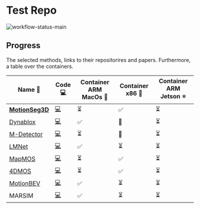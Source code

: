 # Test Repo

![workflow-status-main](https://github.com/iljamr/testing/actions/workflows/main.yml/badge.svg?branch=master-repo)

## Progress
The selected methods, links to their repositorires and papers. Furthermore, a table over the containers.

| Name 🫵                                                                                | Code 💻                                                                   | **Container ARM MacOs** 🐳 | **Container x86** 🐋 | **Container ARM Jetson** ⭐️ |
| ------------------------------------------------------------------------------------- | ------------------------------------------------------------------------ | ------------------------- | ------------------- | -------------------------- |
| **[MotionSeg3D](https://arxiv.org/pdf/2207.02201.pdf)**                               | [💻](https://github.com/haomo-ai/MotionSeg3D)                             | ⏳                        | ✅                 | ⏳                         |
| [Dynablox](https://arxiv.org/pdf/2304.10049.pdf)                                      | [💻](https://github.com/ethz-asl/dynablox)                                | ✅                       | 🚫                   | ⏳                         |
| [M-Detector](https://www.nature.com/articles/s41467-023-44554-8.pdf)                  | [💻](https://github.com/hku-mars/M-detector)                              | ⏳                        | 🚫                   | ⏳                         |
| [LMNet](https://www.ipb.uni-bonn.de/pdfs/chen2021ral-iros.pdf)                        | [💻](https://github.com/PRBonn/LiDAR-MOS)                                 | ✅                       | ⏳                  | ⏳                         |
| [MapMOS](https://www.ipb.uni-bonn.de/wp-content/papercite-data/pdf/mersch2023ral.pdf) | [💻](https://github.com/PRBonn/MapMOS)                                    | ⏳                        | ✅                 | ⏳                         |
| [4DMOS](https://www.ipb.uni-bonn.de/wp-content/papercite-data/pdf/mersch2022ral.pdf)  | [💻](https://github.com/PRBonn/4DMOS)                                     | ⏳                        | ✅                 | ⏳                         |
| [MotionBEV](https://arxiv.org/pdf/2305.07336.pdf)                                     | [💻](https://github.com/xiekkki/motionbev)                                | ✅                       | ⏳                  | ⏳                         |
| MARSIM                                                                                | [💻](https://github.com/hku-mars/MARSIM/tree/ubuntu20?tab=readme-ov-file) | ✅                       | ⏳                  | ⏳                         |
